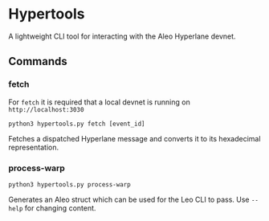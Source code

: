 # Hypertools

A lightweight CLI tool for interacting with the Aleo Hyperlane devnet.

## Commands

### fetch
For `fetch` it is required that a local devnet is running on `http://localhost:3030`
```shell
python3 hypertools.py fetch [event_id]
```
Fetches a dispatched Hyperlane message and converts it to its hexadecimal representation.

### process-warp
```shell
python3 hypertools.py process-warp
```
Generates an Aleo struct which can be used for the Leo CLI to pass. 
Use `--help` for changing content.

